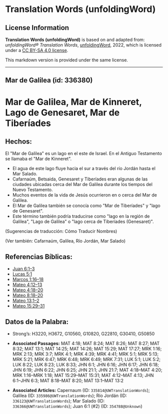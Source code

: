 # Translation Words (unfoldingWord)

## License Information

**Translation Words (unfoldingWord)** is based on and adapted from: _unfoldingWord® Translation Words_, [unfoldingWord](https://unfoldingword.org/utw), 2022, which is licensed under a [CC BY-SA 4.0 license](https://creativecommons.org/licenses/by-sa/4.0/legalcode.en).

This markdown version is provided under the same license.



--------------------------------

## Mar de Galilea (id: 336380)

Mar de Galilea, Mar de Kinneret, Lago de Genesaret, Mar de Tiberíades
=====================================================================

Hechos:
-------

El "Mar de Galilea" es un lago en el este de Israel. En el Antiguo Testamento se llamaba el "Mar de Kinneret".

* El agua de este lago fluye hacia el sur a través del río Jordán hasta el Mar Salado.
* Cafarnaúm, Betsaida, Genesaret y Tiberíades eran algunas de las ciudades ubicadas cerca del Mar de Galilea durante los tiempos del Nuevo Testamento.
* Muchos eventos de la vida de Jesús ocurrieron en o cerca del Mar de Galilea.
* El Mar de Galilea también se conocía como "Mar de Tiberíades" y "lago de Genesaret".
* Este término también podría traducirse como "lago en la región de Galilea", "Lago de Galilea" o "lago cerca de Tiberíades (Genesaret)".

(Sugerencias de traducción: Cómo Traducir Nombres)

(Ver también: Cafarnaúm, Galilea, Río Jordán, Mar Salado)

Referencias Bíblicas:
---------------------

* [Juan 6:1–3](https://ref.ly/John6:1-John6:3)
* [Lucas 5:1](https://ref.ly/Luke5:1)
* [Marcos 1:16–18](https://ref.ly/Mark1:16-Mark1:18)
* [Mateo 4:12–13](https://ref.ly/Matt4:12-Matt4:13)
* [Mateo 4:18–20](https://ref.ly/Matt4:18-Matt4:20)
* [Mateo 8:18–20](https://ref.ly/Matt8:18-Matt8:20)
* [Mateo 13:1–2](https://ref.ly/Matt13:1-Matt13:2)
* [Mateo 15:29–31](https://ref.ly/Matt15:29-Matt15:31)

Datos de la Palabra:
--------------------

* Strong’s: H3220, H3672, G10560, G10820, G22810, G30410, G50850

* **Associated Passages:** MAT 4:18; MAT 8:24; MAT 8:26; MAT 8:27; MAT 8:32; MAT 13:1; MAT 14:25; MAT 14:26; MAT 15:29; MAT 17:27; MRK 1:16; MRK 2:13; MRK 3:7; MRK 4:1; MRK 4:39; MRK 4:41; MRK 5:1; MRK 5:13; MRK 5:21; MRK 6:47; MRK 6:48; MRK 6:49; MRK 7:31; LUK 5:1; LUK 5:2; LUK 8:22; LUK 8:23; LUK 8:33; JHN 6:1; JHN 6:16; JHN 6:17; JHN 6:18; JHN 6:19; JHN 6:22; JHN 6:25; JHN 21:1; JHN 21:7; MAT 4:18–MAT 4:20; MRK 1:16–MRK 1:18; MAT 15:29–MAT 15:31; MAT 4:12–MAT 4:13; JHN 6:1–JHN 6:3; MAT 8:18–MAT 8:20; MAT 13:1–MAT 13:2
* **Associated Articles:** Capernaum (ID: `335814@UWTranslationWords`); Galilea (ID: `335986@UWTranslationWords`); Río Jordán (ID: `336123@UWTranslationWords`); Mar Salado (ID: `336366@UWTranslationWords`); Juan 6:1 (#2) (ID: `354788@Unknown`)

